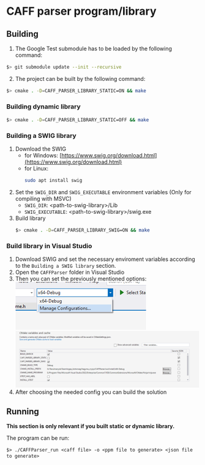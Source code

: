 # CAFF parser program/library

## Building
1. The Google Test submodule has to be loaded by the following command:
```bash
$> git submodule update --init --recursive
```

2. The project can be built by the following command:
```bash
$> cmake . -D=CAFF_PARSER_LIBRARY_STATIC=ON && make
```

### Building dynamic library
```bash
$> cmake . -D=CAFF_PARSER_LIBRARY_STATIC=OFF && make
```

### Building a SWIG library
1. Download the SWIG
    - for Windows: [https://www.swig.org/download.html](https://www.swig.org/download.html)
    - for Linux:
        ```bash
        sudo apt install swig
        ```
2. Set the `SWIG_DIR` and `SWIG_EXECUTABLE` environment variables (Only for compiling with MSVC)
    - `SWIG_DIR`: \<path-to-swig-library\>/Lib
    - `SWIG_EXECUTABLE`: \<path-to-swig-library\>/swig.exe
3. Build library
    ```bash
    $> cmake . -D=CAFF_PARSER_LIBRARY_SWIG=ON && make
    ```

### Build library in Visual Studio
1. Download SWIG and set the necessary enviroment variables according to the `Building a SWIG library` section.
2. Open the `CAFFParser` folder in Visual Studio
3. Then you can set the previously mentioned options:
![Open cmake config](doc/open_cmake_config.png)
![Cmake config](doc/cmake_config.png)
4. After choosing the needed config you can build the solution

## Running
__This section is only relevant if you built static or dynamic library.__

The program can be run:
```
$> ./CAFFParser_run <caff file> -o <ppm file to generate> <json file to generate>
```